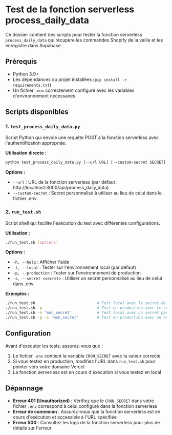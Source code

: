 # Test de la fonction serverless process_daily_data

Ce dossier contient des scripts pour tester la fonction serverless `process_daily_data` qui récupère les commandes Shopify de la veille et les enregistre dans Supabase.

## Prérequis

- Python 3.9+
- Les dépendances du projet installées (`pip install -r requirements.txt`)
- Un fichier `.env` correctement configuré avec les variables d'environnement nécessaires

## Scripts disponibles

### 1. `test_process_daily_data.py`

Script Python qui envoie une requête POST à la fonction serverless avec l'authentification appropriée.

**Utilisation directe :**

```bash
python test_process_daily_data.py [--url URL] [--custom-secret SECRET]
```

**Options :**
- `--url` : URL de la fonction serverless (par défaut : http://localhost:3000/api/process_daily_data)
- `--custom-secret` : Secret personnalisé à utiliser au lieu de celui dans le fichier .env

### 2. `run_test.sh`

Script shell qui facilite l'exécution du test avec différentes configurations.

**Utilisation :**

```bash
./run_test.sh [options]
```

**Options :**
- `-h, --help` : Afficher l'aide
- `-l, --local` : Tester sur l'environnement local (par défaut)
- `-p, --production` : Tester sur l'environnement de production
- `-s, --secret <secret>` : Utiliser un secret personnalisé au lieu de celui dans .env

**Exemples :**
```bash
./run_test.sh                           # Test local avec le secret de .env
./run_test.sh -p                        # Test en production avec le secret de .env
./run_test.sh -s 'mon_secret'           # Test local avec un secret personnalisé
./run_test.sh -p -s 'mon_secret'        # Test en production avec un secret personnalisé
```

## Configuration

Avant d'exécuter les tests, assurez-vous que :

1. Le fichier `.env` contient la variable `CRON_SECRET` avec la valeur correcte
2. Si vous testez en production, modifiez l'URL dans `run_test.sh` pour pointer vers votre domaine Vercel
3. La fonction serverless est en cours d'exécution si vous testez en local

## Dépannage

- **Erreur 401 (Unauthorized)** : Vérifiez que le `CRON_SECRET` dans votre fichier `.env` correspond à celui configuré dans la fonction serverless
- **Erreur de connexion** : Assurez-vous que la fonction serverless est en cours d'exécution et accessible à l'URL spécifiée
- **Erreur 500** : Consultez les logs de la fonction serverless pour plus de détails sur l'erreur 